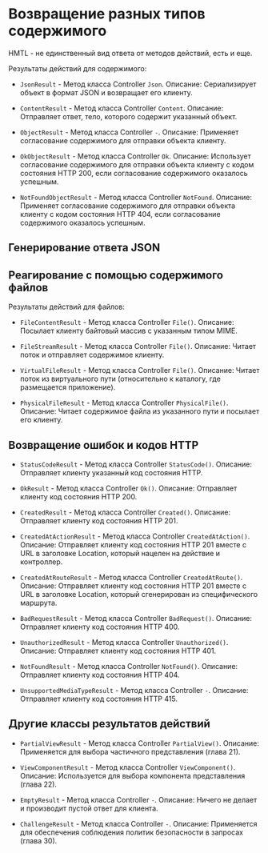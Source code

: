﻿# Возвращение разных типов содержимого

HMTL - не единственный вид ответа от методов действий, есть и еще.

Результаты действий для содержимого:
* `JsonResult` - Метод класса Controller `Json`.
Описание: Сериализирует объект в формат JSON и возвращает его клиенту.

* `ContentResult` - Метод класса Controller `Content`.
Описание: Отправляет ответ, тело, которого содержит указанный объект.

* `ObjectResult` - Метод класса Controller `-`.
Описание: Применяет согласование содержимого для отправки объекта клиенту.

* `OkObjectResult` - Метод класса Controller `Ok`.
Описание: Использует согласование содержимого для отправки объекта клиенту с кодом состояния
HTTP 200, если согласование содержимого оказалось успешным.

* `NotFoundObjectResult` - Метод класса Controller `NotFound`.
Описание: Применяет согласование содержимого для отправки объекта клиенту с кодом состояния
HTTP 404, если согласование содержимого оказалось успешным.


## Генерирование ответа JSON


## Реагирование с помощью содержимого файлов

Результаты действий для файлов:

* `FileContentResult` - Метод класса Controller `File()`.
Описание: Посылает клиенту байтовый массив с указанным типом MIME.

* `FileStreamResult` - Метод класса Controller `File()`.
Описание: Читает поток и отправляет содержимое клиенту.

* `VirtualFileResult` - Метод класса Controller `File()`.
Описание: Читает поток из виртуального пути (относительно к каталогу, где размещается приложение).

* `PhysicalFileResult` - Метод класса Controller `PhysicalFile()`.
Описание: Читает содержимое файла из указанного пути и посылает его клиенту.


## Возвращение ошибок и кодов HTTP

* `StatusCodeResult` - Метод класса Controller `StatusCode()`.
Описание: Отправляет клиенту указанный код состояния HTTP.

* `OkResult` - Метод класса Controller `Ok()`.
Описание: Отправляет клиенту код состояния HTTP 200.

* `CreatedResult` - Метод класса Controller `Created()`.
Описание: Отправляет клиенту код состояния HTTP 201.

* `CreatedAtActionResult` - Метод класса Controller `CreatedAtAction()`.
Описание: Отправляет клиенту код состояния HTTP 201 вместе с URL в заголовке Location,
который нацелен на действие и контроллер.

* `CreatedAtRouteResult` - Метод класса Controller `CreatedAtRoute()`.
Описание: Отправляет клиенту код состояния HTTP 201 вместе с URL в заголовке Location,
который сгенерирован из специфического маршрута.

* `BadRequestResult` - Метод класса Controller `BadRequest()`.
Описание: Отправляет клиенту код состояния HTTP 400.

* `UnauthorizedResult` - Метод класса Controller `Unauthorized()`.
Описание: Отправляет клиенту код состояния HTTP 401.

* `NotFoundResult` - Метод класса Controller `NotFound()`.
Описание: Отправляет клиенту код состояния HTTP 404.

* `UnsupportedMediaTypeResult` - Метод класса Controller `-`.
Описание: Отправляет клиенту код состояния HTTP 415.


## Другие классы результатов действий

* `PartialViewResult` - Метод класса Controller `PartialView()`.
Описание: Применяется для выбора частичного представления (глава 21).

* `ViewComponentResult` - Метод класса Controller `ViewComponent()`.
Описание: Используется для выбора компонента представления (глава 22).

* `EmptyResult` - Метод класса Controller `-`.
Описание: Ничего не делает и производит пустой ответ для клиента.

* `ChallengeResult` - Метод класса Controller `-`.
Описание: Применяется для обеспечения соблюдения политик безопасности в запросах (глава 30).
